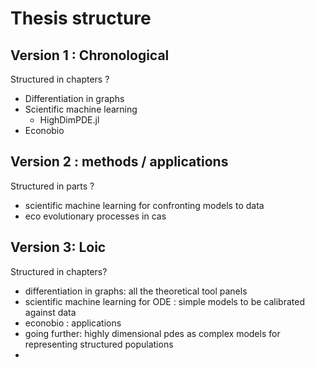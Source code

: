 # Thesis structure

<!-- in this file we propose different structure to compile the documents -->

## Version 1 : Chronological
Structured in chapters ? 

- Differentiation in graphs
- Scientific machine learning
  - HighDimPDE.jl
- Econobio

## Version 2 : methods / applications
Structured in parts ? 

- scientific machine learning for confronting models to data
- eco evolutionary processes in cas

## Version 3: Loic
Structured in chapters?

- differentiation in graphs: all the theoretical tool panels
- scientific machine learning for ODE : simple models to be calibrated against data
- econobio : applications
- going further: highly dimensional pdes as complex models for representing structured populations
- 